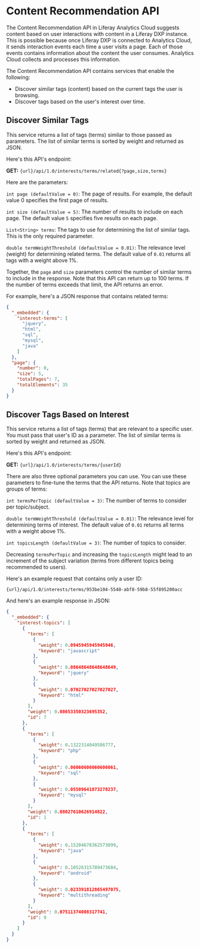 # Content Recommendation API

The Content Recommendation API in Liferay Analytics Cloud suggests content based on user interactions with content in a Liferay DXP instance. This is possible because once Liferay DXP is connected to Analytics Cloud, it sends interaction events each time a user visits a page. Each of those events contains information about the content the user consumes. Analytics Cloud collects and processes this information.

The Content Recommendation API contains services that enable the following:

* Discover similar tags (content) based on the current tags the user is browsing.
* Discover tags based on the user's interest over time.

## Discover Similar Tags

This service returns a list of tags (terms) similar to those passed as parameters. The list of similar terms is sorted by weight and returned as JSON.

Here's this API's endpoint:

**GET:** `{url}/api/1.0/interests/terms/related{?page,size,terms}`

Here are the parameters:

`int page (defaultValue = 0)`: The page of results. For example, the default value 0 specifies the first page of results.

`int size (defaultValue = 5)`: The number of results to include on each page. The default value `5` specifies five results on each page.

`List<String> terms`: The tags to use for determining the list of similar tags. This is the only required parameter.

`double termWeightThreshold (defaultValue = 0.01)`: The relevance level (weight) for determining related terms. The default value of `0.01` returns all tags with a weight above 1%.

Together, the `page` and `size` parameters control the number of similar terms to include in the response. Note that this API can return up to 100 terms. If the number of terms exceeds that limit, the API returns an error.

For example, here's a JSON response that contains related terms:

```json
{
  "_embedded": {
    "interest-terms": [
      "jquery",
      "html",
      "sql",
      "mysql",
      "java"
    ]
  },
  "page": {
    "number": 0,
    "size": 5,
    "totalPages": 7,
    "totalElements": 35
  }
}
```

## Discover Tags Based on Interest

This service returns a list of tags (terms) that are relevant to a specific user. You must pass that user's ID as a parameter. The list of similar terms is sorted by weight and returned as JSON.

Here's this API's endpoint:

**GET:** `{url}/api/1.0/interests/terms/{userId}`

There are also three optional parameters you can use. You can use these parameters to fine-tune the terms that the API returns. Note that topics are groups of terms:

`int termsPerTopic (defaultValue = 3)`: The number of terms to consider per topic/subject.

`double termWeightThreshold (defaultValue = 0.01)`: The relevance level for determining terms of interest. The default value of `0.01` returns all terms with a weight above 1%.

`int topicsLength (defaultValue = 3)`: The number of topics to consider.

Decreasing `termsPerTopic` and increasing the `topicsLength` might lead to an increment of the subject variation (terms from different topics being recommended to users).

Here's an example request that contains only a user ID:

```
{url}/api/1.0/interests/terms/953be104-5540-abf8-59b8-55f895200acc
```

And here's an example response in JSON:

```json
{
  "_embedded": {
    "interest-topics": [
      {
        "terms": [
          {
            "weight": 0.0945945945945946,
            "keyword": "javascript"
          },
          {
            "weight": 0.08648648648648649,
            "keyword": "jquery"
          },
          {
            "weight": 0.07027027027027027,
            "keyword": "html"
          }
        ],
        "weight": 0.08653350323695352,
        "id": 7
      },
      {
        "terms": [
          {
            "weight": 0.1322314049586777,
            "keyword": "php"
          },
          {
            "weight": 0.06060606060606061,
            "keyword": "sql"
          },
          {
            "weight": 0.05509641873278237,
            "keyword": "mysql"
          }
        ],
        "weight": 0.08027610626914822,
        "id": 1
      },
      {
        "terms": [
          {
            "weight": 0.15204678362573099,
            "keyword": "java"
          },
          {
            "weight": 0.10526315789473684,
            "keyword": "android"
          },
          {
            "weight": 0.023391812865497075,
            "keyword": "multithreading"
          }
        ],
        "weight": 0.07511374008317741,
        "id": 9
      }
    ]
  }
}
```
